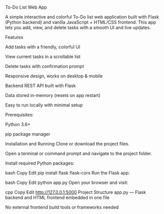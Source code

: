 To-Do List Web App

A simple interactive and colorful To-Do list web application built with Flask (Python backend) and vanilla JavaScript + HTML/CSS frontend. This app lets you add, view, and delete tasks with a smooth UI and live updates.

Features

Add tasks with a friendly, colorful UI

View current tasks in a scrollable list

Delete tasks with confirmation prompt

Responsive design, works on desktop & mobile

Backend REST API built with Flask

Data stored in-memory (resets on app restart)

Easy to run locally with minimal setup

Prerequisites:

Python 3.6+

pip package manager

Installation and Running
Clone or download the project files.

Open a terminal or command prompt and navigate to the project folder.

Install required Python packages:

bash
Copy
Edit
pip install flask flask-cors
Run the Flask app:

bash
Copy
Edit
python app.py
Open your browser and visit:

cpp
Copy
Edit
http://127.0.0.1:5000
Project Structure
app.py — Flask backend and HTML frontend embedded in one file

No external frontend build tools or frameworks needed
